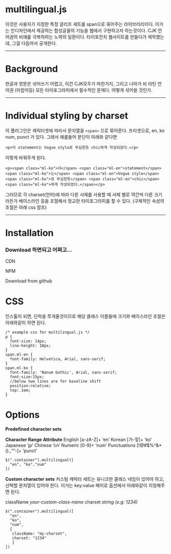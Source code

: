 # **multilingual.js**

이것은 사용자가 지정한 특정 글리프 세트를 span으로 묶어주는 라이브러리이다. 이거는 인디자인에서 제공하는 합성글꼴의 기능을 웹에서 구현하고자 하는것이다. CJK 언어권의 비애를 극복하려는 노력의 일환이다. 타이포잔치 웹사이트를 만들다가 제작했는데, 그걸 다듬어서 공개한다.


----------
# Background

한글과 영문은 섞어쓰기 어렵고, 이건 CJK모두가 마찬가지, 그리고 나아가 비 라틴 언어권 (아랍어등) 모든 타이포그라피에서 필수적인 문제다. 어떻게 섞어쓸 것인가.


----------
# Individual styling by charset

이 플러그인은 캐릭터셋에 따라서 문자열을 `<span>` 으로 묶어준다. 프리셋으로, en, ko num, punct 가 있다. 그래서 예를들어 문단이 아래와 같다면


    <p>이 statement는 Vogue style로 무심한듯 chic하게 작성되었다.</p>

이렇게 바꿔주게 된다.


    <p><span class="ml-ko">이</span> <span class="ml-en">statement</span><span class="ml-ko">는</span> <span class="ml-en">Vogue style</span><span class="ml-ko">로 무심한듯</span> <span class="ml-en">chic</span><span class="ml-ko">하게 작성되었다.</span></p>

그러므로 각 charset(언어)에 따라 다른 서체를 사용할 때 서체 별로 약간씩 다른 크기라든가 베이스라인 등을 조절해서 정교한 타이포그라피를 할 수 있다. (구체적인 속성의 조절은 아래 css 참조)


----------
# Installation
### Download 하면되고 어쩌고...

CDN

NPM

Download from github 


# CSS

인스톨이 되면, 단락을 쪼개줄것이므로 해당 클래스 이름들에 크기와 베이스라인 조절은 아래와같이 하면 된다.


    /* example css for multilingual.js */
    p {
      font-size: 14px;
      line-height: 18px;
    }
    span.ml-en {
      font-family: Helvetica, Arial, sans-serif;
    }
    span.ml-ko {
      font-family: 'Nanum Gothic', Arial, sans-serif;
      font-size:15px;
      //below two lines are for baseline shift
      position:relative;
      top:.1em;
    }



# Options

**Predefined character sets**

**Character Range**
**Attribute**
English [a-zA-Z]+
‘en’
Korean [가-힣]+
‘ko’
Japanese
‘jp’
Chinese
‘cn’
Numeric [0-9]+
‘num’
Punctuations [!@#$%^&*\(\).,“”\-]+
‘punct’

    $(".container").multilingual([
      "en", "ko","num"
    ])

**Custom character sets**
커스텀 캐릭터 세트는 유니크한 클래스 네임이 있어야 하고, 선택할 문자열이 있어야 한다. 이거는 key:value 페어로 옵션에서 아래와같이 지정해주면 된다.

className
*your-custom-class-name*
charset
*string (e.g: 1234)*

    $(".container").multilingual([
      "en", 
      "ko",
      "num", 
      {
       className: "my-charset",
       charset: "1234"
       }
    ])



